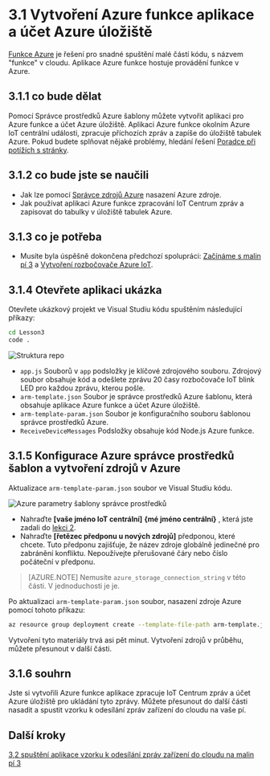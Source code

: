 <properties
 pageTitle="Vytvoření Azure funkce aplikace a účet Azure úložiště | Microsoft Azure"
 description="Aplikaci Azure funkce okolním Azure IoT centrální události, zpracuje příchozích zpráv a zapíše do úložiště tabulek Azure."
 services="iot-hub"
 documentationCenter=""
 authors="shizn"
 manager="timlt"
 tags=""
 keywords=""/>

<tags
 ms.service="iot-hub"
 ms.devlang="multiple"
 ms.topic="article"
 ms.tgt_pltfrm="na"
 ms.workload="na"
 ms.date="10/21/2016"
 ms.author="xshi"/>

# <a name="31-create-an-azure-function-app-and-azure-storage-account"></a>3.1 Vytvoření Azure funkce aplikace a účet Azure úložiště

[Funkce Azure](../../articles/azure-functions/functions-overview.md) je řešení pro snadné spuštění malé částí kódu, s názvem "funkce" v cloudu. Aplikace Azure funkce hostuje provádění funkce v Azure.

## <a name="311-what-will-you-do"></a>3.1.1 co bude dělat

Pomocí Správce prostředků Azure šablony můžete vytvořit aplikaci pro Azure funkce a účet Azure úložiště. Aplikaci Azure funkce okolním Azure IoT centrální události, zpracuje příchozích zpráv a zapíše do úložiště tabulek Azure. Pokud budete splňovat nějaké problémy, hledání řešení [Poradce při potížích s stránky](iot-hub-raspberry-pi-kit-node-troubleshooting.md).

## <a name="312-what-will-you-learn"></a>3.1.2 co bude jste se naučili

- Jak lze pomocí [Správce zdrojů Azure](../../articles/azure-resource-manager/resource-group-overview.md) nasazení Azure zdroje.
- Jak používat aplikaci Azure funkce zpracování IoT Centrum zpráv a zapisovat do tabulky v úložiště tabulek Azure.

## <a name="313-what-do-you-need"></a>3.1.3 co je potřeba

- Musíte byla úspěšně dokončena předchozí spolupráci: [Začínáme s malin pí 3](iot-hub-raspberry-pi-kit-node-get-started.md) a [Vytvoření rozbočovače Azure IoT](iot-hub-raspberry-pi-kit-node-get-started.md).

## <a name="314-open-the-sample-app"></a>3.1.4 Otevřete aplikaci ukázka

Otevřete ukázkový projekt ve Visual Studiu kódu spuštěním následující příkazy:

```bash
cd Lesson3
code .
```

![Struktura repo](media/iot-hub-raspberry-pi-lessons/lesson3/repo_structure.png)

- `app.js` Souborů v `app` podsložky je klíčové zdrojového souboru. Zdrojový soubor obsahuje kód a odešlete zprávu 20 časy rozbočovače IoT blink LED pro každou zprávu, kterou pošle.
- `arm-template.json` Soubor je správce prostředků Azure šablonu, která obsahuje aplikace Azure funkce a účet Azure úložiště.
- `arm-template-param.json` Soubor je konfiguračního souboru šablonou správce prostředků Azure.
- `ReceiveDeviceMessages` Podsložky obsahuje kód Node.js Azure funkce.

## <a name="315-configure-azure-resource-manager-templates-and-create-resources-in-azure"></a>3.1.5 Konfigurace Azure správce prostředků šablon a vytvoření zdrojů v Azure

Aktualizace `arm-template-param.json` soubor ve Visual Studiu kódu.

![Azure parametry šablony správce prostředků](media/iot-hub-raspberry-pi-lessons/lesson3/arm_para.png)

- Nahraďte **[vaše jméno IoT centrální]** **{mé jméno centrální}** , která jste zadali do [lekci 2](iot-hub-raspberry-pi-kit-node-lesson2-prepare-azure-iot-hub.md).
- Nahraďte **[řetězec předponu u nových zdrojů]** předponou, které chcete. Tuto předponu zajišťuje, že název zdroje globálně jedinečné pro zabránění konfliktu. Nepoužívejte přerušované čáry nebo číslo počáteční v předponu.

> [AZURE.NOTE] Nemusíte `azure_storage_connection_string` v této části. V jednoduchosti je je.

Po aktualizaci `arm-template-param.json` soubor, nasazení zdroje Azure pomocí tohoto příkazu:

```bash
az resource group deployment create --template-file-path arm-template.json --parameters-file-path arm-template-param.json -g iot-sample -n mydeployment
```

Vytvoření tyto materiály trvá asi pět minut. Vytvoření zdrojů v průběhu, můžete přesunout v další části.

## <a name="316-summary"></a>3.1.6 souhrn

Jste si vytvořili Azure funkce aplikace zpracuje IoT Centrum zpráv a účet Azure úložiště pro ukládání tyto zprávy. Můžete přesunout do další části nasadit a spustit vzorku k odesílání zpráv zařízení do cloudu na vaše pí.

## <a name="next-steps"></a>Další kroky

[3,2 spuštění aplikace vzorku k odesílání zpráv zařízení do cloudu na malin pí 3](iot-hub-raspberry-pi-kit-node-lesson3-run-azure-blink.md)

